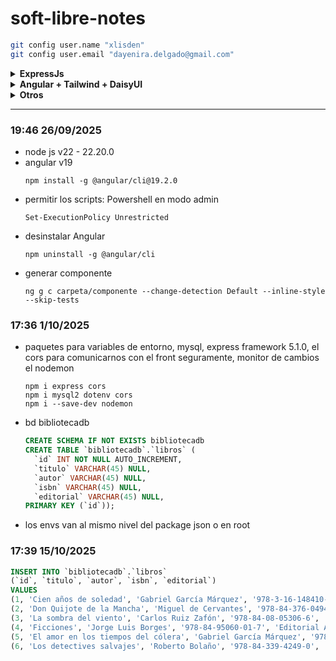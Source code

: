 # soft-libre-notes
```bash
git config user.name "xlisden"
git config user.email "dayenira.delgado@gmail.com"
```
<details>
<summary><b>ExpressJs</b></summary>
  
  ```bash
  npm i express cors dotenv mysql2
  npm i --save-dev nodemon
  ```
</details>

<details>
<summary><b>Angular + Tailwind + DaisyUI</b></summary>
  
  - https://daisyui.com/docs/install/angular/
  ```bash
  npm install daisyui@latest tailwindcss@latest @tailwindcss/postcss@latest postcss@latest --force
  ```
</details>

<details>
<summary><b>Otros</b></summary>

  - [Angular notes](https://app.capacities.io/home/2f182914-42b1-40b3-94c9-50b702c65c46)
  - [Nodejs best practices](https://github.com/goldbergyoni/nodebestpractices/blob/spanish-translation/README.spanish.md)
  - [Git/GitHub](https://xlisden.notion.site/Git-GitHub-4da26f209cc040b3a72ae09038c11bf3)

- auto close tag - jun han
- auto import - steoates
- auto rename tag - jun han
- prettier eslint - rebecca vest
</details>

---
### 19:46 26/09/2025
- node js v22 - 22.20.0
- angular v19 
  ```
  npm install -g @angular/cli@19.2.0
  ```
- permitir los scripts: 
  Powershell en modo admin
  ```
  Set-ExecutionPolicy Unrestricted
  ```
- desinstalar Angular
  ```
  npm uninstall -g @angular/cli
  ```
- generar componente
  ```
  ng g c carpeta/componente --change-detection Default --inline-style --skip-tests
  ```
### 17:36 1/10/2025
- paquetes para variables de entorno, mysql, express framework 5.1.0, el cors para comunicarnos con el front seguramente, monitor de cambios el nodemon
  ```
  npm i express cors
  npm i mysql2 dotenv cors
  npm i --save-dev nodemon
  ```
- bd bibliotecadb
  ```sql
  CREATE SCHEMA IF NOT EXISTS bibliotecadb
  CREATE TABLE `bibliotecadb`.`libros` (
    `id` INT NOT NULL AUTO_INCREMENT,
    `titulo` VARCHAR(45) NULL,
    `autor` VARCHAR(45) NULL,
    `isbn` VARCHAR(45) NULL,
    `editorial` VARCHAR(45) NULL,
  PRIMARY KEY (`id`));
  ```
- los envs van al mismo nivel del package json o en root

### 17:39 15/10/2025
  ```sql
  INSERT INTO `bibliotecadb`.`libros`
  (`id`, `titulo`, `autor`, `isbn`, `editorial`)
  VALUES
  (1, 'Cien años de soledad', 'Gabriel García Márquez', '978-3-16-148410-0', 'Editorial Sudamericana'),
  (2, 'Don Quijote de la Mancha', 'Miguel de Cervantes', '978-84-376-0494-7', 'Editorial Planeta'),
  (3, 'La sombra del viento', 'Carlos Ruiz Zafón', '978-84-08-05306-6', 'Editorial Planeta'),
  (4, 'Ficciones', 'Jorge Luis Borges', '978-84-95060-01-7', 'Editorial Alianza'),
  (5, 'El amor en los tiempos del cólera', 'Gabriel García Márquez', '978-84-376-3433-3', 'Editorial Oveja Negra'),
  (6, 'Los detectives salvajes', 'Roberto Bolaño', '978-84-339-4249-0', 'Editorial Anagrama');
  ```
